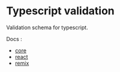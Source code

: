 # Typescript validation

Validation schema for typescript.

Docs :

- [core](./core#readme)
- [react](./react#readme)
- [remix](./remix#readme)
